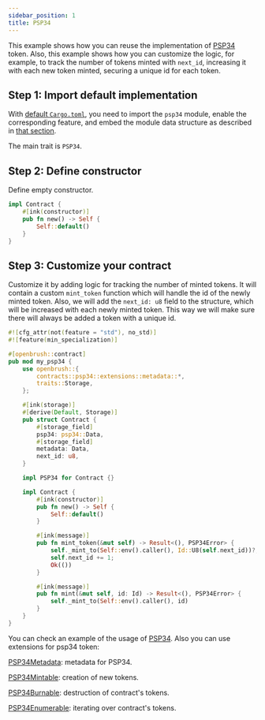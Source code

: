 ```yaml
---
sidebar_position: 1
title: PSP34
---
```


This example shows how you can reuse the implementation of [PSP34](https://github.com/Brushfam/openbrush-contracts/tree/main/contracts/src/token/psp34) token. Also, this example shows how you can customize the logic, for example, to track the number of tokens minted with `next_id`, increasing it with each new token minted, securing a unique id for each token.

## Step 1: Import default implementation

With [default `Cargo.toml`](/smart-contracts/overview#the-default-toml-of-your-project-with-openbrush),
you need to import the `psp34` module, enable the corresponding feature, and embed the module data structure
as described in [that section](/smart-contracts/overview#reuse-implementation-of-traits-from-openbrush).

The main trait is `PSP34`.

## Step 2: Define constructor

Define empty constructor.

```rust
impl Contract {
    #[ink(constructor)]
    pub fn new() -> Self {
        Self::default()
    }
}
```

## Step 3: Customize your contract

Customize it by adding logic for tracking the number of minted tokens. 
It will contain a custom `mint_token` function which will handle the id of the 
newly minted token. Also, we will add the `next_id: u8` field to the structure, 
which will be increased with each newly minted token. This way we will make sure 
there will always be added a token with a unique id. 

```rust
#![cfg_attr(not(feature = "std"), no_std)]
#![feature(min_specialization)]

#[openbrush::contract]
pub mod my_psp34 {
    use openbrush::{
        contracts::psp34::extensions::metadata::*,
        traits::Storage,
    };

    #[ink(storage)]
    #[derive(Default, Storage)]
    pub struct Contract {
        #[storage_field]
        psp34: psp34::Data,
        #[storage_field]
        metadata: Data,
        next_id: u8,
    }

    impl PSP34 for Contract {}

    impl Contract {
        #[ink(constructor)]
        pub fn new() -> Self {
            Self::default()
        }

        #[ink(message)]
        pub fn mint_token(&mut self) -> Result<(), PSP34Error> {
            self._mint_to(Self::env().caller(), Id::U8(self.next_id))?;
            self.next_id += 1;
            Ok(())
        }

        #[ink(message)]
        pub fn mint(&mut self, id: Id) -> Result<(), PSP34Error> {
            self._mint_to(Self::env().caller(), id)
        }
    }
}
```

You can check an example of the usage of [PSP34](https://github.com/Brushfam/openbrush-contracts/tree/main/examples/psp34).
Also you can use extensions for psp34 token:

[PSP34Metadata](/smart-contracts/PSP34/extensions/metadata): metadata for PSP34.

[PSP34Mintable](/smart-contracts/PSP34/extensions/mintable): creation of new tokens.

[PSP34Burnable](/smart-contracts/PSP34/extensions/burnable): destruction of contract's tokens.

[PSP34Enumerable](/smart-contracts/PSP34/extensions/enumerable): iterating over contract's tokens.
